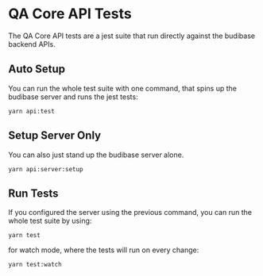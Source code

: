 # QA Core API Tests

The QA Core API tests are a jest suite that run directly against the budibase backend APIs.

## Auto Setup
You can run the whole test suite with one command, that spins up the budibase server and runs the jest tests:

`yarn api:test` 

## Setup Server Only
You can also just stand up the budibase server alone.

`yarn api:server:setup` 

## Run Tests
If you configured the server using the previous command, you can run the whole test suite by using:

`yarn test` 

for watch mode, where the tests will run on every change:

`yarn test:watch` 